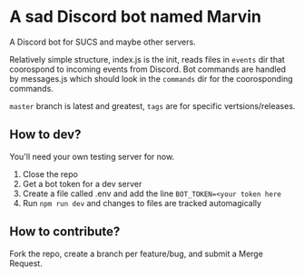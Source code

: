 # A sad Discord bot named Marvin

A Discord bot for SUCS and maybe other servers.

Relatively simple structure, index.js is the init, reads files in `events` dir
 that coorospond to incoming events from Discord. Bot commands are handled by
 messages.js which should look in the `commands` dir for the coorosponding
 commands.

`master` branch is latest and greatest, `tags` are for specific vertsions/releases.

## How to dev?

You'll need your own testing server for now.

1. Close the repo
2. Get a bot token for a dev server
3. Create a file called .env and add the line `BOT_TOKEN=<your token here`
4. Run `npm run dev` and changes to files are tracked automagically

## How to contribute?

Fork the repo, create a branch per feature/bug, and submit a Merge Request.